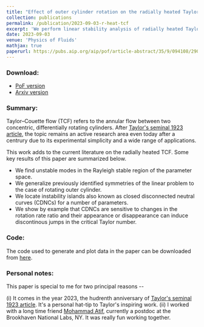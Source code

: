 ```yaml
---
title: "Effect of outer cylinder rotation on the radially heated Taylor-Couette flow"
collection: publications
permalink: /publication/2023-09-03-r-heat-tcf
excerpt: 'We perform linear stability analysis of radially heated Taylor-Couette flow.'
date: 2023-09-03
venue: 'Physics of Fluids'
mathjax: true
paperurl: https://pubs.aip.org/aip/pof/article-abstract/35/9/094108/2909455/Effect-of-outer-cylinder-rotation-on-the-radially
---
```


### Download:
* [PoF version](https://pubs.aip.org/aip/pof/article-abstract/35/9/094108/2909455/Effect-of-outer-cylinder-rotation-on-the-radially)
* [Arxiv version](https://arxiv.org/abs/2303.16415)

### Summary:
Taylor–Couette flow (TCF) refers to the annular flow between two concentric, differentially rotating cylinders. After [Taylor's seminal 1923 article](https://royalsocietypublishing.org/doi/abs/10.1098/rsta.1923.0008), the topic remains an active research area even today after a centrury due to its experimental simplicity and a wide range of applications. 

This work adds to the current literature on the radially heated TCF. Some key results of this paper are summarized below. 
* We find unstable modes in the Rayleigh stable region of the parameter space. 
* We generalize previously identified symmetries of the linear problem to the case of rotating outer cylinder. 
* We locate instability islands also known as closed disconnected neutral curves (CDNCs) for a number of parameters.
* We show by example that CDNCs are sensitive to changes in the rotation rate ratio and their appearance or disappearance can induce discontinous jumps in the critical Taylor number. 

### Code:
The code used to generate and plot data in the paper can be downloaded from [here](https://github.com/PratikAghor/tc_r_heat_aghor_atif_pof_2023). 


### Personal notes:

This paper is special to me for two principal reasons --

(i)  It comes in the year 2023, the hudrenth anniversary of [Taylor's seminal 1923 article](https://royalsocietypublishing.org/doi/abs/10.1098/rsta.1923.0008). It's a personal hat-tip to Taylor's inspiring work.
(ii) I worked with a long time friend [Mohammad Atif](https://scholar.google.com/citations?user=dMnfPA0AAAAJ&hl=en&oi=ao), currently a postdoc at the Brookhaven National Labs, NY. It was really fun working together.
